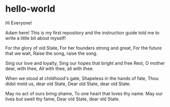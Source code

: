 # hello-world

Hi Everyone!

Adam here! This is my first repository and the instruction guide told me to write a little bit about myself!


For the glory of old State,
For her founders strong and great,
For the future that we wait,
Raise the song, raise the song.

Sing our love and loyalty,
Sing our hopes that bright and free
Rest, O mother dear, with thee,
All with thee, all with thee.

When we stood at childhood's gate,
Shapeless in the hands of fate,
Thou didst mold us, dear old State,
Dear old State, dear old State.

May no act of ours bring shame,
To one heart that loves thy name.
May our lives but swell thy fame,
Dear old State, dear old State.
